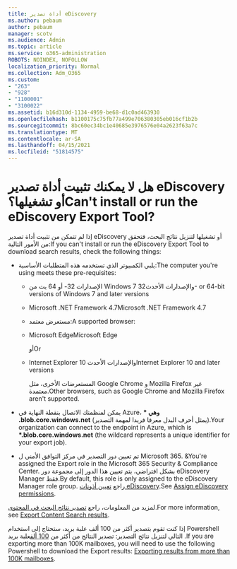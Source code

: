 ```yaml
---
title: أداة تصدير eDiscovery
ms.author: pebaum
author: pebaum
manager: scotv
ms.audience: Admin
ms.topic: article
ms.service: o365-administration
ROBOTS: NOINDEX, NOFOLLOW
localization_priority: Normal
ms.collection: Adm_O365
ms.custom:
- "263"
- "928"
- "1100001"
- "3100022"
ms.assetid: b16d310d-1134-4959-be68-d1c0ad463930
ms.openlocfilehash: b1100175c75fb77a499e706380305eb016cf1b2b
ms.sourcegitcommit: 8bc60ec34bc1e40685e3976576e04a2623f63a7c
ms.translationtype: MT
ms.contentlocale: ar-SA
ms.lasthandoff: 04/15/2021
ms.locfileid: "51814575"
---
```

# <a name="cant-install-or-run-the-ediscovery-export-tool"></a><span data-ttu-id="be770-102">هل لا يمكنك تثبيت أداة تصدير eDiscovery أو تشغيلها؟</span><span class="sxs-lookup"><span data-stu-id="be770-102">Can't install or run the eDiscovery Export Tool?</span></span>

<span data-ttu-id="be770-103">إذا لم تتمكن من تثبيت أداة تصدير eDiscovery أو تشغيلها لتنزيل نتائج البحث، فتحقق من الأمور التالية:</span><span class="sxs-lookup"><span data-stu-id="be770-103">If you can't install or run the eDiscovery Export Tool to download search results, check the following things:</span></span>
  
- <span data-ttu-id="be770-104">يلبي الكمبيوتر الذي تستخدمه هذه المتطلبات الأساسية:</span><span class="sxs-lookup"><span data-stu-id="be770-104">The computer you're using meets these pre-requisites:</span></span>

  - <span data-ttu-id="be770-105">الإصدارات 32- أو 64 بت من Windows 7 والإصدارات الأحدث</span><span class="sxs-lookup"><span data-stu-id="be770-105">32- or 64-bit versions of Windows 7 and later versions</span></span>

  - <span data-ttu-id="be770-106">Microsoft .NET Framework 4.7</span><span class="sxs-lookup"><span data-stu-id="be770-106">Microsoft .NET Framework 4.7</span></span>

  - <span data-ttu-id="be770-107">مستعرض معتمد:</span><span class="sxs-lookup"><span data-stu-id="be770-107">A supported browser:</span></span>

  - <span data-ttu-id="be770-108">Microsoft Edge</span><span class="sxs-lookup"><span data-stu-id="be770-108">Microsoft Edge</span></span>

    <span data-ttu-id="be770-109">أو</span><span class="sxs-lookup"><span data-stu-id="be770-109">Or</span></span>

  - <span data-ttu-id="be770-110">Internet Explorer 10 والإصدارات الأحدث</span><span class="sxs-lookup"><span data-stu-id="be770-110">Internet Explorer 10 and later versions</span></span>

    <span data-ttu-id="be770-111">المستعرضات الأخرى، مثل Google Chrome و Mozilla Firefox غير معتمدة.</span><span class="sxs-lookup"><span data-stu-id="be770-111">Other browsers, such as Google Chrome and Mozilla Firefox aren't supported.</span></span>

- <span data-ttu-id="be770-112">يمكن لمنظمتك الاتصال بنقطة النهاية في Azure، **\* وهي .blob.core.windows.net** (يمثل أحرف البدل معرفا فريدا لمهمة التصدير).</span><span class="sxs-lookup"><span data-stu-id="be770-112">Your organization can connect to the endpoint in Azure, which is **\*.blob.core.windows.net** (the wildcard represents a unique identifier for your export job).</span></span>

- <span data-ttu-id="be770-113">تم تعيين دور التصدير في مركز التوافق الأمني ل Microsoft 365. &amp;</span><span class="sxs-lookup"><span data-stu-id="be770-113">You're assigned the Export role in the Microsoft 365 Security &amp; Compliance Center.</span></span> <span data-ttu-id="be770-114">بشكل افتراضي، يتم تعيين هذا الدور إلى مجموعة دور eDiscovery Manager فقط.</span><span class="sxs-lookup"><span data-stu-id="be770-114">By default, this role is only assigned to the eDiscovery Manager role group.</span></span> <span data-ttu-id="be770-115">راجع [تعيين أذونات eDiscovery](https://docs.microsoft.com/microsoft-365/compliance/assign-ediscovery-permissions).</span><span class="sxs-lookup"><span data-stu-id="be770-115">See [Assign eDiscovery permissions](https://docs.microsoft.com/microsoft-365/compliance/assign-ediscovery-permissions).</span></span>

<span data-ttu-id="be770-116">لمزيد من المعلومات، راجع [تصدير نتائج البحث في المحتوى](https://docs.microsoft.com/microsoft-365/compliance/export-search-results).</span><span class="sxs-lookup"><span data-stu-id="be770-116">For more information, see [Export Content Search results](https://docs.microsoft.com/microsoft-365/compliance/export-search-results).</span></span>

<span data-ttu-id="be770-117">إذا كنت تقوم بتصدير أكثر من 100 ألف علبة بريد، ستحتاج إلى استخدام Powershell التالي لتنزيل نتائج التصدير: تصدير النتائج من أكثر من  [100 ألف](https://docs.microsoft.com/microsoft-365/compliance/export-search-results?view=o365-worldwide%23exporting-results-from-more-than-100000-mailboxes)علبة بريد .</span><span class="sxs-lookup"><span data-stu-id="be770-117">If you are exporting more than 100K mailboxes, you will need to use the following Powershell to download the Export results:  [Exporting results from more than 100K mailboxes](https://docs.microsoft.com/microsoft-365/compliance/export-search-results?view=o365-worldwide%23exporting-results-from-more-than-100000-mailboxes).</span></span>